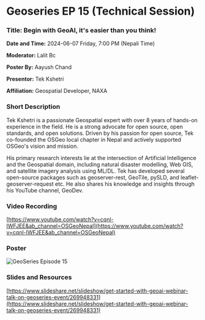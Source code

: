 # Geoseries EP 15 (Technical Session)

### Title: Begin with GeoAI, it's easier than you think!

**Date and Time:** 2024-06-07 Friday, 7:00 PM (Nepali Time)

**Moderator:** Lalit Bc

**Poster By:** Aayush Chand

**Presentor:** Tek Kshetri

**Affiliation:** Geospatial Developer, NAXA

### Short Description

Tek Kshetri is a passionate Geospatial expert with over 8 years of hands-on experience in the field. He is a strong advocate for open source, open standards, and open solutions. Driven by his passion for open source, Tek co-founded the OSGeo local chapter in Nepal and actively supported OSGeo's vision and mission.

His primary research interests lie at the intersection of Artificial Intelligence and the Geospatial domain, including natural disaster modelling, Web GIS, and satellite imagery analysis using ML/DL. Tek has developed several open-source packages such as geoserver-rest, GeoTile, pySLD, and leaflet-geoserver-request etc. He also shares his knowledge and insights through his YouTube channel, GeoDev.

### Video Recording

[https://www.youtube.com/watch?v=cqnl-IWFJEE&ab_channel=OSGeoNepal](https://www.youtube.com/watch?v=cqnl-IWFJEE&ab_channel=OSGeoNepal)

### Poster

![GeoSeries Episode 15](https://github.com/osgeonepal/osgeonepal.github.io/assets/39838116/5fe9e791-ca3f-45ff-b5bf-fb91fe9496db)

### Slides and Resources

[https://www.slideshare.net/slideshow/get-started-with-geoai-webinar-talk-on-geoseries-event/269948331](https://www.slideshare.net/slideshow/get-started-with-geoai-webinar-talk-on-geoseries-event/269948331)
